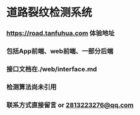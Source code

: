 # 道路裂纹检测系统

### https://road.tanfuhua.com 体验地址

### 包括App前端、web前端、一部分后端

### 接口文档在./web/interface.md

### 检测算法尚未引用

### 联系方式直接留言 or 2813223276@qq.com
